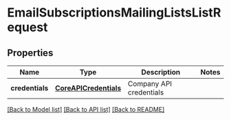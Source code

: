 # EmailSubscriptionsMailingListsListRequest

## Properties
Name | Type | Description | Notes
------------ | ------------- | ------------- | -------------
**credentials** | [**CoreAPICredentials**](CoreAPICredentials.md) | Company API credentials | 

[[Back to Model list]](../README.md#documentation-for-models) [[Back to API list]](../README.md#documentation-for-api-endpoints) [[Back to README]](../README.md)


